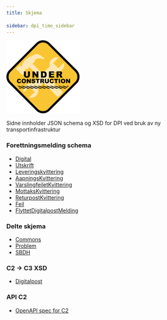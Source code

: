 ```yaml
---
title: Skjema  

sidebar: dpi_timo_sidebar
---
```


![](/images/dpi/underarbeide.png)

Sidne innholder JSON schema og XSD for DPI ved bruk av ny transportinfrastruktur

### Forettningsmelding schema
- [Digital](schemas/dpi/innbyggerpost_dpi_digital_1_0.schema.json)
- [Utskrift](schemas/dpi/innbyggerpost_dpi_utskrift_1_0.schema.json)
- [Leveringskvittering](schemas/dpi/innbyggerpost_dpi_leveringskvittering_1_0.schema.json)
- [AapningsKvittering](schemas/dpi/innbyggerpost_dpi_aapningskvittering_1_0.schema.json)
- [VarslingfeiletKvittering](schemas/dpi/innbyggerpost_dpi_varslingfeiletkvittering_1_0.schema.json)
- [MottaksKvittering](schemas/dpi/innbyggerpost_dpi_mottakskvittering_1_0.schema.json)
- [ReturpostKvittering](schemas/dpi/innbyggerpost_dpi_returpostkvittering_1_0.schema.json)
- [Feil](schemas/dpi/innbyggerpost_dpi_feil_1_0.schema.json)
- [FlyttetDigitalpostMelding](schemas/dpi/innbyggerpost_dpi_flyttet_1_0.schema.json)

### Delte skjema
- [Commons](schemas/common/commons.schema.json)
- [Problem](schemas/common/problem.schema.json)
- [SBDH](schemas/common/sbdh.schema.json)

### C2 -> C3 XSD
 - [Digitalpost](resources/begrep/sikkerDigitalPost/nyinf/xsd/innbyggerpost.xsd)

### API C2
 - [OpenAPI spec for C2](resources/begrep/sikkerDigitalPost/nyinf/api/openapi_spec.html)
 
